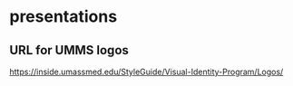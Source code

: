 # presentations

## URL for UMMS logos

https://inside.umassmed.edu/StyleGuide/Visual-Identity-Program/Logos/

